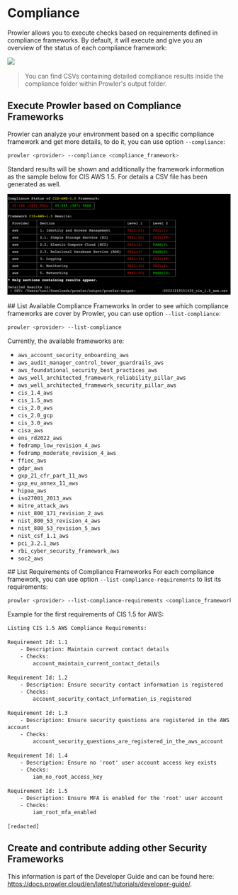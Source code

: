 # Compliance
Prowler allows you to execute checks based on requirements defined in compliance frameworks. By default, it will execute and give you an overview of the status of each compliance framework:

<img src="../img/compliance.png"/>

> You can find CSVs containing detailed compliance results inside the compliance folder within Prowler's output folder.

## Execute Prowler based on Compliance Frameworks
Prowler can analyze your environment based on a specific compliance framework and get more details, to do it, you can use option `--compliance`:
```sh
prowler <provider> --compliance <compliance_framework>
```
Standard results will be shown and additionally the framework information as the sample below for CIS AWS 1.5. For details a CSV file has been generated as well.

<img src="../img/compliance-cis-sample1.png"/>

## List Available Compliance Frameworks
In order to see which compliance frameworks are cover by Prowler, you can use option `--list-compliance`:
```sh
prowler <provider> --list-compliance
```
Currently, the available frameworks are:

- `aws_account_security_onboarding_aws`
- `aws_audit_manager_control_tower_guardrails_aws`
- `aws_foundational_security_best_practices_aws`
- `aws_well_architected_framework_reliability_pillar_aws`
- `aws_well_architected_framework_security_pillar_aws`
- `cis_1.4_aws`
- `cis_1.5_aws`
- `cis_2.0_aws`
- `cis_2.0_gcp`
- `cis_3.0_aws`
- `cisa_aws`
- `ens_rd2022_aws`
- `fedramp_low_revision_4_aws`
- `fedramp_moderate_revision_4_aws`
- `ffiec_aws`
- `gdpr_aws`
- `gxp_21_cfr_part_11_aws`
- `gxp_eu_annex_11_aws`
- `hipaa_aws`
- `iso27001_2013_aws`
- `mitre_attack_aws`
- `nist_800_171_revision_2_aws`
- `nist_800_53_revision_4_aws`
- `nist_800_53_revision_5_aws`
- `nist_csf_1.1_aws`
- `pci_3.2.1_aws`
- `rbi_cyber_security_framework_aws`
- `soc2_aws`

## List Requirements of Compliance Frameworks
For each compliance framework, you can use option `--list-compliance-requirements` to list its requirements:
```sh
prowler <provider> --list-compliance-requirements <compliance_framework(s)>
```

Example for the first requirements of CIS 1.5 for AWS:
```
Listing CIS 1.5 AWS Compliance Requirements:

Requirement Id: 1.1
	- Description: Maintain current contact details
	- Checks:
 		account_maintain_current_contact_details

Requirement Id: 1.2
	- Description: Ensure security contact information is registered
	- Checks:
 		account_security_contact_information_is_registered

Requirement Id: 1.3
	- Description: Ensure security questions are registered in the AWS account
	- Checks:
 		account_security_questions_are_registered_in_the_aws_account

Requirement Id: 1.4
	- Description: Ensure no 'root' user account access key exists
	- Checks:
 		iam_no_root_access_key

Requirement Id: 1.5
	- Description: Ensure MFA is enabled for the 'root' user account
	- Checks:
 		iam_root_mfa_enabled

[redacted]

```

## Create and contribute adding other Security Frameworks

This information is part of the Developer Guide and can be found here: https://docs.prowler.cloud/en/latest/tutorials/developer-guide/.
